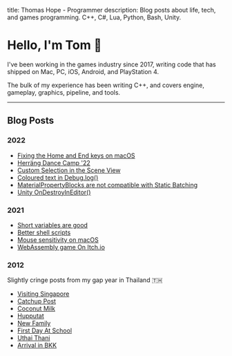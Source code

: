title: Thomas Hope - Programmer
description: Blog posts about life, tech, and games programming. C++, C#, Lua, Python, Bash, Unity.

# Hello, I'm Tom 👋

I've been working in the games industry since 2017, writing code that has shipped on Mac, PC, iOS, Android, and PlayStation 4.

The bulk of my experience has been writing C++, and covers engine, gameplay, graphics, pipeline, and tools.

---

## Blog Posts

### 2022
<!-- * [Better text navigation keys on macOS](2022/text-navigation.html) -->
<!-- * [Writing documentation comments for Xcode and Visual Studio](2022/doc-comments) -->
* [Fixing the Home and End keys on macOS](2022/home-end)
* [Herräng Dance Camp '22](2022/herrang)
* [Custom Selection in the Scene View](2022/scene-view-double-click.html)
* [Coloured text in Debug.log()](2022/unity-debug-log.html)
* [MaterialPropertyBlocks are not compatible with Static Batching](2022/mpb-not-working.html)
* [Unity OnDestroyInEditor()](2022/on-destroy-in-editor.html)

### 2021

* [Short variables are good](2021/short-variables.html)
* [Better shell scripts](2021/better-shell-scripts.html)
* [Mouse sensitivity on macOS](2021/mac-cursor-speed.html)
* [WebAssembly game On Itch.io](2021/itch-io-wasm.html)

### 2012

Slightly cringe posts from my gap year in Thailand 🇹🇭

* [Visiting Singapore](2012/singapore)
* [Catchup Post](2012/catchup)
* [Coconut Milk](2012/coconut-milk)
* [Hupputat](2012/hupputat)
* [New Family](2012/new-family)
* [First Day At School](2012/school)
* [Uthai Thani](2012/uthai-thani)
* [Arrival in BKK](2012/bkk-arrival)